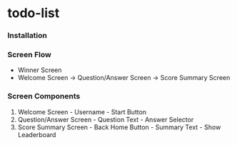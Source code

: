 # todo-list

### Installation
  
   
### Screen Flow
  - Winner Screen
  - Welcome Screen -> Question/Answer Screen -> Score Summary Screen

### Screen Components
  1. Welcome Screen
    - Username
    - Start Button
  2. Question/Answer Screen
    - Question Text
    - Answer Selector
  3. Score Summary Screen
    - Back Home Button
    - Summary Text
    - Show Leaderboard
  